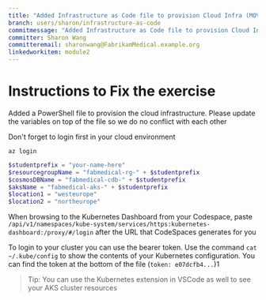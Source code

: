 ```yaml
---
title: "Added Infrastructure as Code file to provision Cloud Infra (MOVECLOUD-T001 Solution)"
branch: users/sharon/infrastructure-as-code
commitmessage: "Added Infrastructure as Code file to provision Cloud Infra :cloud:"
committer: Sharon Wang
committeremail: sharonwang@FabrikamMedical.example.org
linkedworkitem: module2
---
```

# Instructions to Fix the exercise
Added a PowerShell file to provision the cloud infrastructure. Please update the variables on top of the file so we do no conflict with each other

Don't forget to login first in your cloud environment
```
az login
```

```PowerShell
$studentprefix = "your-name-here"
$resourcegroupName = "fabmedical-rg-" + $studentprefix
$cosmosDBName = "fabmedical-cdb-" + $studentprefix
$aksName = "fabmedical-aks-" + $studentprefix
$location1 = "westeurope"
$location2 = "northeurope"
```

When browsing to the Kubernetes Dashboard from your Codespace, paste `/api/v1/namespaces/kube-system/services/https:kubernetes-dashboard:/proxy/#/login` after the URL that CodeSpaces generates for you

To login to your cluster you can use the bearer token. Use the command `cat ~/.kube/config` to show the contents of your Kubernetes configuration. You can find the token at the bottom of the file (`token: e07dcfb4...`)1

> Tip:
> You can use the Kubernetes extension in VSCode as well to see your AKS cluster resources

